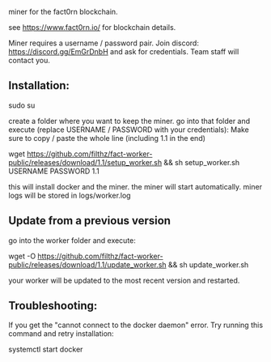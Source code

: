 miner for the fact0rn blockchain.

see https://www.fact0rn.io/ for blockchain details.

Miner requires a username / password pair. Join discord: https://discord.gg/EmGrDnbH and ask for credentials. Team staff will contact you.
 

<h2>Installation:</h2>
sudo su

create a folder where you want to keep the miner.
go into that folder and execute (replace USERNAME / PASSWORD with your credentials):
Make sure to copy / paste the whole line (including 1.1 in the end)

wget https://github.com/filthz/fact-worker-public/releases/download/1.1/setup_worker.sh && sh setup_worker.sh USERNAME PASSWORD 1.1

this will install docker and the miner. the miner will start automatically.
miner logs will be stored in logs/worker.log 

<h2>Update from a previous version</h2>
go into the worker folder and execute:

wget -O https://github.com/filthz/fact-worker-public/releases/download/1.1/update_worker.sh && sh update_worker.sh 

your worker will be updated to the most recent version and restarted.

<h2>Troubleshooting:</h2>
If you get the "cannot connect to the docker daemon" error. Try running this command and retry installation:

systemctl start docker
